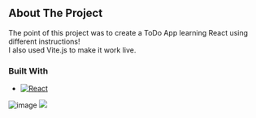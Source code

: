 ## About The Project

The point of this project was to create a ToDo App learning React using different instructions!  
I also used Vite.js to make it work live.  


### Built With
* [![React][React.js]][React-url]
<!-- MARKDOWN LINKS & IMAGES -->
<!-- https://www.markdownguide.org/basic-syntax/#reference-style-links -->
[React.js]: https://img.shields.io/badge/React-20232A?style=for-the-badge&logo=react&logoColor=61DAFB
[React-url]: https://reactjs.org/
![image]({https://img.shields.io/badge/Vite-B73BFE?style=for-the-badge&logo=vite&logoColor=FFD62E})
<img src="{https://img.shields.io/badge/Vite-B73BFE?style=for-the-badge&logo=vite&logoColor=FFD62E}" />




